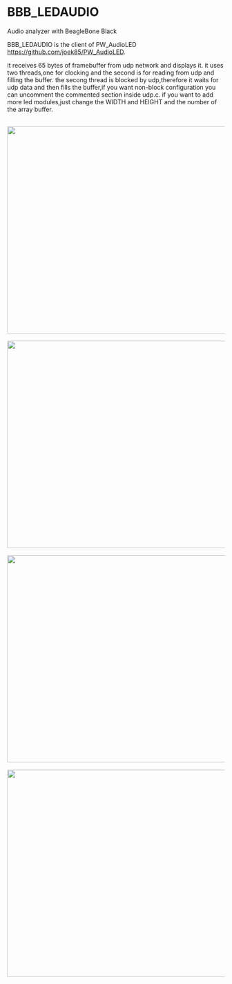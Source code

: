 # BBB_LEDAUDIO
Audio analyzer with BeagleBone Black

BBB_LEDAUDIO is the client of PW_AudioLED https://github.com/joek85/PW_AudioLED.

it receives 65 bytes of framebuffer from udp network and displays it.
it uses two threads,one for clocking and the second is for reading from udp and filling the buffer.
the secong thread is blocked by udp,therefore it waits for udp data and then fills the buffer,if you want non-block configuration you can uncomment the commented section inside udp.c.
if you want to add more led modules,just change the WIDTH and HEIGHT and the number of the array buffer.

<br>
<img height="480" width="900" src="https://github.com/joek85/BBB_LEDAUDIO/blob/master/Images/Img1.jpg?raw=true" />
<br>

<br>
<img height="480" width="900" src="https://github.com/joek85/BBB_LEDAUDIO/blob/master/Images/Img2.jpg?raw=true" />
<br>

<br>
<img height="480" width="900" src="https://github.com/joek85/BBB_LEDAUDIO/blob/master/Images/Img3.jpg?raw=true" />
<br>

<br>
<img height="480" width="900" src="https://github.com/joek85/BBB_LEDAUDIO/blob/master/Images/Img4.jpg?raw=true" />
<br>
